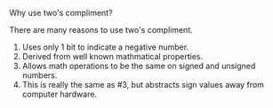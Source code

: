 Why use two's compliment?

There are many reasons to use two's compliment.
1. Uses only 1 bit to indicate a negative number.
2. Derived from well known mathmatical properties.
3. Allows math operations to be the same on signed and unsigned numbers.
4. This is really the same as #3, but abstracts sign values away from computer hardware.
